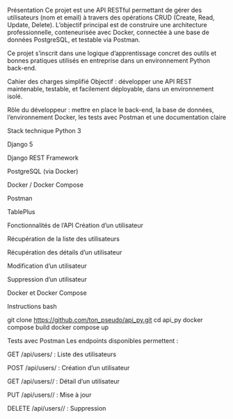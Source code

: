 Présentation
Ce projet est une API RESTful permettant de gérer des utilisateurs (nom et email) à travers des opérations CRUD (Create, Read, Update, Delete). L’objectif principal est de construire une architecture professionnelle, conteneurisée avec Docker, connectée à une base de données PostgreSQL, et testable via Postman.

Ce projet s’inscrit dans une logique d’apprentissage concret des outils et bonnes pratiques utilisés en entreprise dans un environnement Python back-end.

Cahier des charges simplifié
Objectif : développer une API REST maintenable, testable, et facilement déployable, dans un environnement isolé.

Rôle du développeur : mettre en place le back-end, la base de données, l’environnement Docker, les tests avec Postman et une documentation claire


Stack technique
Python 3

Django 5

Django REST Framework

PostgreSQL (via Docker)

Docker / Docker Compose

Postman

TablePlus

Fonctionnalités de l’API
Création d’un utilisateur

Récupération de la liste des utilisateurs

Récupération des détails d’un utilisateur

Modification d’un utilisateur

Suppression d’un utilisateur

Docker et Docker Compose

Instructions
bash

git clone https://github.com/ton_pseudo/api_py.git
cd api_py
docker compose build
docker compose up

Tests avec Postman
Les endpoints disponibles permettent :

GET /api/users/ : Liste des utilisateurs

POST /api/users/ : Création d’un utilisateur

GET /api/users/<id>/ : Détail d’un utilisateur

PUT /api/users/<id>/ : Mise à jour

DELETE /api/users/<id>/ : Suppression



